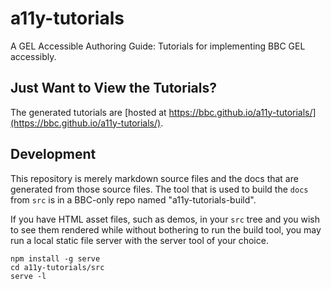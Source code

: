 # a11y-tutorials

A GEL Accessible Authoring Guide: Tutorials for implementing BBC GEL accessibly.

## Just Want to View the Tutorials?

The generated tutorials are [hosted at https://bbc.github.io/a11y-tutorials/](https://bbc.github.io/a11y-tutorials/).

## Development

This repository is merely markdown source files and the docs that are generated from those source files. The tool that is used to build the `docs` from `src` is in a BBC-only repo named "a11y-tutorials-build".

If you have HTML asset files, such as demos, in your `src` tree and you wish to see them rendered while without bothering to run the build tool, you may run a local static file server with the server tool of your choice.

```
npm install -g serve
cd a11y-tutorials/src
serve -l
```